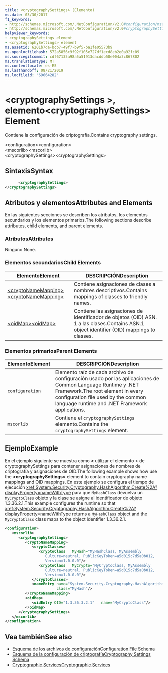 ```yaml
---
title: <cryptographySettings> (Elemento)
ms.date: 03/30/2017
f1_keywords:
- http://schemas.microsoft.com/.NetConfiguration/v2.0#configuration/mscorlib/cryptographySettings
- http://schemas.microsoft.com/.NetConfiguration/v2.0#cryptographySettings
helpviewer_keywords:
- cryptographySettings element
- <cryptographySettings> element
ms.assetid: 6201b7da-bcb7-49f7-b9f5-ba1fe05573b9
ms.openlocfilehash: 572a5856c9f92f105e727df1ecd8eb2e0a92fc09
ms.sourcegitcommit: cdf67135a98a5a51913dacddb58e004a3c867802
ms.translationtype: MT
ms.contentlocale: es-ES
ms.lasthandoff: 08/21/2019
ms.locfileid: "69664282"
---
```

# <a name="cryptographysettings-element"></a><span data-ttu-id="027e4-102">\<cryptographySettings >, elemento</span><span class="sxs-lookup"><span data-stu-id="027e4-102">\<cryptographySettings> Element</span></span>
<span data-ttu-id="027e4-103">Contiene la configuración de criptografía.</span><span class="sxs-lookup"><span data-stu-id="027e4-103">Contains cryptography settings.</span></span>  
  
 <span data-ttu-id="027e4-104">\<configuration></span><span class="sxs-lookup"><span data-stu-id="027e4-104">\<configuration></span></span>  
<span data-ttu-id="027e4-105">\<mscorlib></span><span class="sxs-lookup"><span data-stu-id="027e4-105">\<mscorlib></span></span>  
<span data-ttu-id="027e4-106">\<cryptographySettings></span><span class="sxs-lookup"><span data-stu-id="027e4-106">\<cryptographySettings></span></span>  
  
## <a name="syntax"></a><span data-ttu-id="027e4-107">Sintaxis</span><span class="sxs-lookup"><span data-stu-id="027e4-107">Syntax</span></span>  
  
```xml  
      <cryptographySettings>   
</cryptographySettings>  
```  
  
## <a name="attributes-and-elements"></a><span data-ttu-id="027e4-108">Atributos y elementos</span><span class="sxs-lookup"><span data-stu-id="027e4-108">Attributes and Elements</span></span>  
 <span data-ttu-id="027e4-109">En las siguientes secciones se describen los atributos, los elementos secundarios y los elementos primarios.</span><span class="sxs-lookup"><span data-stu-id="027e4-109">The following sections describe attributes, child elements, and parent elements.</span></span>  
  
### <a name="attributes"></a><span data-ttu-id="027e4-110">Atributos</span><span class="sxs-lookup"><span data-stu-id="027e4-110">Attributes</span></span>  
 <span data-ttu-id="027e4-111">Ninguno.</span><span class="sxs-lookup"><span data-stu-id="027e4-111">None.</span></span>  
  
### <a name="child-elements"></a><span data-ttu-id="027e4-112">Elementos secundarios</span><span class="sxs-lookup"><span data-stu-id="027e4-112">Child Elements</span></span>  
  
|<span data-ttu-id="027e4-113">Elemento</span><span class="sxs-lookup"><span data-stu-id="027e4-113">Element</span></span>|<span data-ttu-id="027e4-114">DESCRIPCIÓN</span><span class="sxs-lookup"><span data-stu-id="027e4-114">Description</span></span>|  
|-------------|-----------------|  
|[<span data-ttu-id="027e4-115">\<cryptoNameMapping></span><span class="sxs-lookup"><span data-stu-id="027e4-115">\<cryptoNameMapping></span></span>](cryptonamemapping-element.md)|<span data-ttu-id="027e4-116">Contiene asignaciones de clases a nombres descriptivos.</span><span class="sxs-lookup"><span data-stu-id="027e4-116">Contains mappings of classes to friendly names.</span></span>|  
|[<span data-ttu-id="027e4-117">\<oidMap></span><span class="sxs-lookup"><span data-stu-id="027e4-117">\<oidMap></span></span>](oidmap-element.md)|<span data-ttu-id="027e4-118">Contiene las asignaciones de identificador de objetos (OID) ASN. 1 a las clases.</span><span class="sxs-lookup"><span data-stu-id="027e4-118">Contains ASN.1 object identifier (OID) mappings to classes.</span></span>|  
  
### <a name="parent-elements"></a><span data-ttu-id="027e4-119">Elementos primarios</span><span class="sxs-lookup"><span data-stu-id="027e4-119">Parent Elements</span></span>  
  
|<span data-ttu-id="027e4-120">Elemento</span><span class="sxs-lookup"><span data-stu-id="027e4-120">Element</span></span>|<span data-ttu-id="027e4-121">DESCRIPCIÓN</span><span class="sxs-lookup"><span data-stu-id="027e4-121">Description</span></span>|  
|-------------|-----------------|  
|`configuration`|<span data-ttu-id="027e4-122">Elemento raíz de cada archivo de configuración usado por las aplicaciones de Common Language Runtime y .NET Framework.</span><span class="sxs-lookup"><span data-stu-id="027e4-122">The root element in every configuration file used by the common language runtime and .NET Framework applications.</span></span>|  
|`mscorlib`|<span data-ttu-id="027e4-123">Contiene el `cryptographySettings` elemento.</span><span class="sxs-lookup"><span data-stu-id="027e4-123">Contains the `cryptographySettings` element.</span></span>|  
  
## <a name="example"></a><span data-ttu-id="027e4-124">Ejemplo</span><span class="sxs-lookup"><span data-stu-id="027e4-124">Example</span></span>  
 <span data-ttu-id="027e4-125">En el ejemplo siguiente se muestra cómo  **\<** utilizar el elemento > de cryptographySettings para contener asignaciones de nombres de criptografía y asignaciones de OID.</span><span class="sxs-lookup"><span data-stu-id="027e4-125">The following example shows how use the **\<cryptographySettings>** element to contain cryptography name mappings and OID mappings.</span></span> <span data-ttu-id="027e4-126">En este ejemplo se configura el tiempo de ejecución <xref:System.Security.Cryptography.HashAlgorithm.Create%2A?displayProperty=nameWithType> para que `MyHashClass` devuelva un `MyCryptoClass` objeto y la clase se asigne al identificador de objeto 1.3.36.2.1.</span><span class="sxs-lookup"><span data-stu-id="027e4-126">This example configures the runtime so that <xref:System.Security.Cryptography.HashAlgorithm.Create%2A?displayProperty=nameWithType> returns a `MyHashClass` object and the `MyCryptoClass` class maps to the object identifier 1.3.36.2.1.</span></span>  
  
```xml  
<configuration>  
   <mscorlib>  
      <cryptographySettings>  
         <cryptoNameMapping>  
            <cryptoClasses>  
               <cryptoClass   MyHash="MyHashClass, MyAssembly  
                  Culture=neutral, PublicKeyToken=a5d015c7d5a0b012,  
                  Version=1.0.0.0"/>  
               <cryptoClass   MyCrypto="MyCryptoClass, MyAssembly  
                  Culture=neutral, PublicKeyToken=a5d015c7d5a0b012,  
                  Version=1.0.0.0"/>  
            </cryptoClasses>  
            <nameEntry name="System.Security.Cryptography.HashAlgorithm"  
                       class="MyHash"/>  
         </cryptoNameMapping>  
         <oidMap>  
            <oidEntry OID="1.3.36.3.2.1"   name="MyCryptoClass"/>  
         </oidMap>  
      </cryptographySettings>  
   </mscorlib>  
</configuration>  
```  
  
## <a name="see-also"></a><span data-ttu-id="027e4-127">Vea también</span><span class="sxs-lookup"><span data-stu-id="027e4-127">See also</span></span>

- [<span data-ttu-id="027e4-128">Esquema de los archivos de configuración</span><span class="sxs-lookup"><span data-stu-id="027e4-128">Configuration File Schema</span></span>](../index.md)
- [<span data-ttu-id="027e4-129">Esquema de la configuración de criptografía</span><span class="sxs-lookup"><span data-stu-id="027e4-129">Cryptography Settings Schema</span></span>](index.md)
- [<span data-ttu-id="027e4-130">Cryptographic Services</span><span class="sxs-lookup"><span data-stu-id="027e4-130">Cryptographic Services</span></span>](../../../../../docs/standard/security/cryptographic-services.md)
